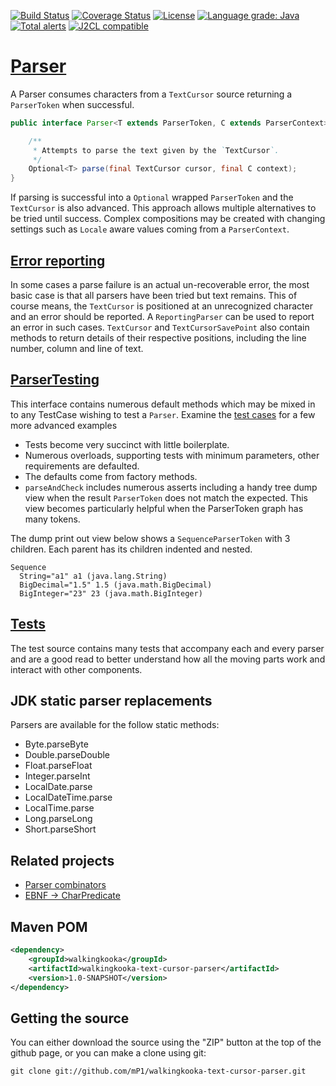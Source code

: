 [![Build Status](https://travis-ci.com/mP1/walkingkooka-text-cursor-parser.svg?branch=master)](https://travis-ci.com/mP1/walkingkooka-text-cursor-parser.svg?branch=master)
[![Coverage Status](https://coveralls.io/repos/github/mP1/walkingkooka-text-cursor-parser/badge.svg?branch=master)](https://coveralls.io/github/mP1/walkingkooka-text-cursor-parser?branch=master)
[![License](https://img.shields.io/badge/License-Apache%202.0-blue.svg)](https://opensource.org/licenses/Apache-2.0)
[![Language grade: Java](https://img.shields.io/lgtm/grade/java/g/mP1/walkingkooka-text-cursor-parser.svg?logo=lgtm&logoWidth=18)](https://lgtm.com/projects/g/mP1/walkingkooka-text-cursor-parser/context:java)
[![Total alerts](https://img.shields.io/lgtm/alerts/g/mP1/walkingkooka-text-cursor-parser.svg?logo=lgtm&logoWidth=18)](https://lgtm.com/projects/g/mP1/walkingkooka-text-cursor-parser/alerts/)
[![J2CL compatible](https://img.shields.io/badge/J2CL-compatible-brightgreen.svg)](https://github.com/mP1/j2cl-central)



# [Parser](https://github.com/mP1/walkingkooka-text-cursor-parser/blob/master/src/main/java/walkingkooka/text/cursor/Parser.java)
A Parser consumes characters from a `TextCursor` source returning a `ParserToken` when successful. 

```java
public interface Parser<T extends ParserToken, C extends ParserContext> {

    /**
     * Attempts to parse the text given by the `TextCursor`.
     */
    Optional<T> parse(final TextCursor cursor, final C context);
}
```

If parsing is successful into a `Optional` wrapped `ParserToken` and the `TextCursor` is also advanced. This approach
allows multiple alternatives to be tried until success. Complex compositions may be created with changing settings such
as `Locale` aware values coming from a `ParserContext`.



## [Error reporting](https://github.com/mP1/walkingkooka-text-cursor-parser/blob/master/src/main/java/walkingkooka/text/cursor/parser/ReportingParser.java)

In some cases a parse failure is an actual un-recoverable error, the most basic case is that all parsers have been tried
but text remains. This of course means, the `TextCursor` is positioned at an unrecognized character and an error should
be reported. A `ReportingParser` can be used to report an error in such cases. `TextCursor` and `TextCursorSavePoint`
also contain methods to return details of their respective positions, including the line number, column and line of text.



## [ParserTesting](https://github.com/mP1/walkingkooka-text-cursor-parser/blob/master/src/main/java/walkingkooka/text/cursor/parser/ParserTesting.java)

This interface contains numerous default methods which may be mixed in to any TestCase wishing to test a `Parser`. Examine 
the [test cases](https://github.com/mP1/walkingkooka-text-cursor-parser/tree/master/src/test/java/walkingkooka/text/cursor/parser) for a few more advanced examples 

- Tests become very succinct with little boilerplate.
- Numerous overloads, supporting tests with minimum parameters, other requirements are defaulted.
- The defaults come from factory methods.
- `parseAndCheck` includes numerous asserts including a handy tree dump view when the result `ParserToken` does not match the expected. This view becomes particularly helpful when the ParserToken graph has many tokens.

The dump print out view below shows a `SequenceParserToken` with 3 children. Each parent has its children indented and nested.

```
Sequence
  String="a1" a1 (java.lang.String)
  BigDecimal="1.5" 1.5 (java.math.BigDecimal)
  BigInteger="23" 23 (java.math.BigInteger)

```



## [Tests](https://github.com/mP1/walkingkooka-text-cursor-parser/tree/master/src/test/java/walkingkooka/text/cursor/parser)

The test source contains many tests that accompany each and every parser and are a good read to better understand how
all the moving parts work and interact with other components.



## JDK static parser replacements

Parsers are available for the follow static methods:

- Byte.parseByte
- Double.parseDouble
- Float.parseFloat
- Integer.parseInt
- LocalDate.parse
- LocalDateTime.parse
- LocalTime.parse
- Long.parseLong
- Short.parseShort



## Related projects 

- [Parser combinators](https://github.com/mP1/walkingkooka-text-cursor-parser-ebnf)
- [EBNF -> CharPredicate](https://github.com/mP1/walkingkooka-text-cursor-parser-ebnf-charpredicate)



## Maven POM

```xml
<dependency>
    <groupId>walkingkooka</groupId>
    <artifactId>walkingkooka-text-cursor-parser</artifactId>
    <version>1.0-SNAPSHOT</version>
</dependency>
```


## Getting the source

You can either download the source using the "ZIP" button at the top
of the github page, or you can make a clone using git:

```
git clone git://github.com/mP1/walkingkooka-text-cursor-parser.git
```
